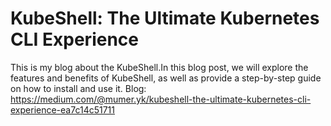 # KubeShell: The Ultimate Kubernetes CLI Experience
This is my blog about the KubeShell.In this blog post, we will explore the features and benefits of KubeShell, as well as provide a step-by-step guide on how to install and use it.
Blog: https://medium.com/@mumer.yk/kubeshell-the-ultimate-kubernetes-cli-experience-ea7c14c51711
